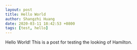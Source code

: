 ```yaml
---
layout: post
title: Hello World
author: Shangzhi Huang
date: 2020-03-11 18:42:53 +0800
tags: [test, hello]
---
```


Hello World! This is a post for testing the looking of Hamilton.
 <!--more-->